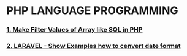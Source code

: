 # PHP LANGUAGE PROGRAMMING

### [1. Make Filter Values of Array like SQL in PHP](https://github.com/andreantama/toolsPHP/blob/master/FlterArrayValuesPHPLikeSql.php)

### [2. LARAVEL - Show Examples how to cenvert date format ](https://github.com/andreantama/toolsPHP/blob/master/LaravelChangeDateFormatWithCarbon.php)
